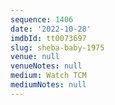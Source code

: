 ```yaml
---
sequence: 1406
date: '2022-10-28'
imdbId: tt0073697
slug: sheba-baby-1975
venue: null
venueNotes: null
medium: Watch TCM
mediumNotes: null
---
```


